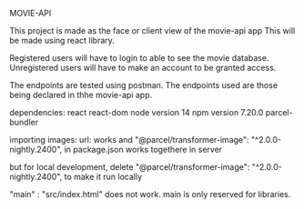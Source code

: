 MOVIE-API

This project is made as the face or client view of the movie-api app
This will be made using react library.

Registered users will have to login to able to see the movie database.
Unregistered users will have to make an account to be granted access.

The endpoints are tested using postman.
The endpoints used are those being declared in thhe movie-api app.

dependencies:
react
react-dom
node version 14
npm version 7.20.0
parcel-bundler

importing images:
url: works and  "@parcel/transformer-image": "^2.0.0-nightly.2400", in package.json works togethere in server

but for local development, delete  "@parcel/transformer-image": "^2.0.0-nightly.2400", to make it run locally

"main" : "src/index.html" does not work. main is only reserved for libraries.
